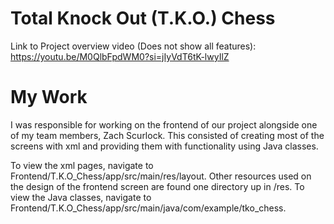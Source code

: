 # Total Knock Out (T.K.O.) Chess

Link to Project overview video (Does not show all features): https://youtu.be/M0QlbFpdWM0?si=jIyVdT6tK-lwyIlZ 

# My Work

I was responsible for working on the frontend of our project alongside one of my team members, Zach Scurlock. This consisted of creating most of the screens with xml and providing them with functionality using Java classes. 

To view the xml pages, navigate to Frontend/T.K.O_Chess/app/src/main/res/layout. Other resources used on the design of the frontend screen are found one directory up in /res. 
To view the Java classes, navigate to Frontend/T.K.O_Chess/app/src/main/java/com/example/tko_chess. 
